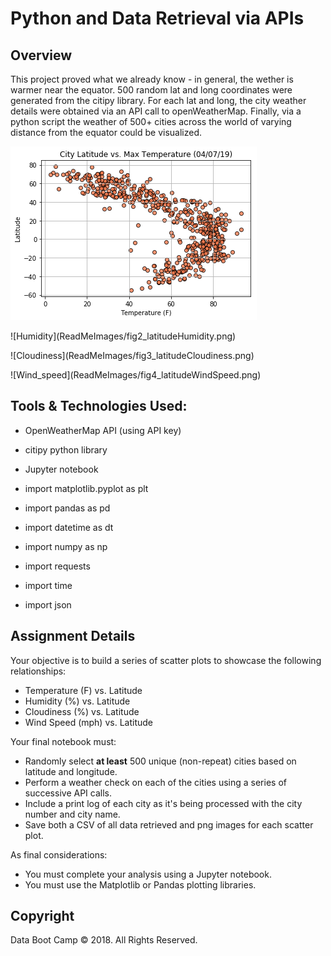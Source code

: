# Python and Data Retrieval via APIs

## Overview

This project proved what we already know - in general, the wether is warmer near the equator.    500 random lat and long coordinates were generated from the citipy library.    For each lat and long, the city weather details were obtained via an API call to openWeatherMap.    Finally, via a python script the weather of 500+ cities across the world of varying distance from the equator could be visualized.


![Temperature](ReadMeImages/fig1_latitudeTemp.png)
<p>
![Humidity](ReadMeImages/fig2_latitudeHumidity.png)
<p>
![Cloudiness](ReadMeImages/fig3_latitudeCloudiness.png)
<p>
![Wind_speed](ReadMeImages/fig4_latitudeWindSpeed.png)

## Tools & Technologies Used: 

* OpenWeatherMap API (using API key)
* citipy python library
* Jupyter notebook

* import matplotlib.pyplot as plt
* import pandas as pd
* import datetime as dt
* import numpy as np
* import requests
* import time
* import json

## Assignment Details

Your objective is to build a series of scatter plots to showcase the following relationships:

* Temperature (F) vs. Latitude
* Humidity (%) vs. Latitude
* Cloudiness (%) vs. Latitude
* Wind Speed (mph) vs. Latitude

Your final notebook must:

* Randomly select **at least** 500 unique (non-repeat) cities based on latitude and longitude.
* Perform a weather check on each of the cities using a series of successive API calls.
* Include a print log of each city as it's being processed with the city number and city name.
* Save both a CSV of all data retrieved and png images for each scatter plot.

As final considerations:

* You must complete your analysis using a Jupyter notebook.
* You must use the Matplotlib or Pandas plotting libraries.


## Copyright

Data Boot Camp © 2018. All Rights Reserved.
